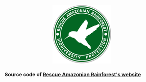 <p align="center">
  <a href="https://www.rescue-amazonian-rainforest.com"><img src="./static/favicons/android-chrome-192x192.png"></a>
</p>

### Source code of [Rescue Amazonian Rainforest's website](https://www.rescue-amazonian-rainforest.com)
